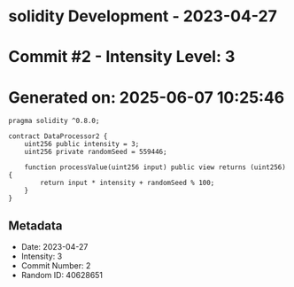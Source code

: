 ﻿# solidity Development - 2023-04-27
# Commit #2 - Intensity Level: 3
# Generated on: 2025-06-07 10:25:46
```solidity
pragma solidity ^0.8.0;

contract DataProcessor2 {
    uint256 public intensity = 3;
    uint256 private randomSeed = 559446;

    function processValue(uint256 input) public view returns (uint256) {
        return input * intensity + randomSeed % 100;
    }
}
```
## Metadata
- Date: 2023-04-27
- Intensity: 3
- Commit Number: 2
- Random ID: 40628651
